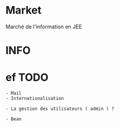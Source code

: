 Market
======

Marché de l'information en JEE




INFO
====


ef
TODO
====
	
	- Mail
	- Internationalisation

	- La gestion des utilisateurs ( admin ) ?

	- Bean
